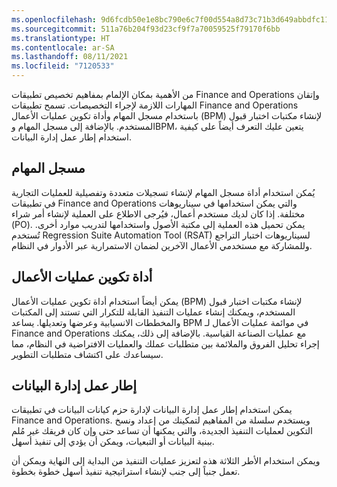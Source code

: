 ```yaml
---
ms.openlocfilehash: 9d6fcdb50e1e8bc790e6c7f00d554a8d73c71b3d649abbdfc11f1ffc0c39b609
ms.sourcegitcommit: 511a76b204f93d23cf9f7a70059525f79170f6bb
ms.translationtype: HT
ms.contentlocale: ar-SA
ms.lasthandoff: 08/11/2021
ms.locfileid: "7120533"
---
```

من الأهمية بمكان الإلمام بمفاهيم تخصيص تطبيقات Finance and Operations وإتقان المهارات اللازمة لإجراء التخصيصات. تسمح تطبيقات Finance and Operations باستخدام مسجل المهام وأداة تكوين عمليات الأعمال (BPM) لإنشاء مكتبات اختبار قبول المستخدم. بالإضافة إلى مسجل المهام وBPM، يتعين عليك التعرف أيضاً على كيفية استخدام إطار عمل إدارة البيانات.

## <a name="task-recorder"></a>مسجل المهام

يُمكن استخدام أداة مسجل المهام لإنشاء تسجيلات متعددة وتفصيلية للعمليات التجارية في تطبيقات Finance and Operations والتي يمكن استخدامها في سيناريوهات مختلفة. إذا كان لديك مستخدم أعمال، فيُرجى الاطلاع على العملية لإنشاء أمر شراء (PO). يمكن تحميل هذه العملية إلى مكتبة الأصول واستخدامها لتدريب موارد أخرى. تُستخدم Regression Suite Automation Tool (RSAT) لسيناريوهات اختبار التراجع وللمشاركة مع مستخدمي الأعمال الآخرين لضمان الاستمرارية عبر الأدوار في النظام.

## <a name="business-process-modeler"></a>أداة تكوين عمليات الأعمال 


يمكن أيضاً استخدام أداة تكوين عمليات الأعمال (BPM) لإنشاء مكتبات اختبار قبول المستخدم، ويمكنك إنشاء عمليات التنفيذ القابلة للتكرار التي تستند إلى المكتبات والمخططات الانسيابية وعرضها وتعديلها. يساعد BPM في موائمة عمليات الأعمال لـ Finance and Operations مع عمليات الصناعة القياسية. بالإضافة إلى ذلك، يمكنك إجراء تحليل الفروق والملائمة بين متطلبات عملك والعمليات الافتراضية في النظام، مما سيساعدك على اكتشاف متطلبات التطوير.

## <a name="data-management-framework"></a>إطار عمل إدارة البيانات

يمكن استخدام إطار عمل إدارة البيانات لإدارة حزم كيانات البيانات في تطبيقات Finance and Operations. ويستخدم سلسلة من المفاهيم لتمكينك من إعداد ونسخ التكوين لعمليات التنفيذ الجديدة، والتي يمكنها أن تساعد حتى وإن كان فريقك غير مُلم ببنية البيانات أو التبعيات، ويمكن أن يؤدي إلى تنفيذ أسهل.

ويمكن استخدام الأطر الثلاثة هذه لتعزيز عمليات التنفيذ من البداية إلى النهاية ويمكن أن تعمل جنباً إلى جنب لإنشاء استراتيجية تنفيذ أسهل خطوة بخطوة.
 